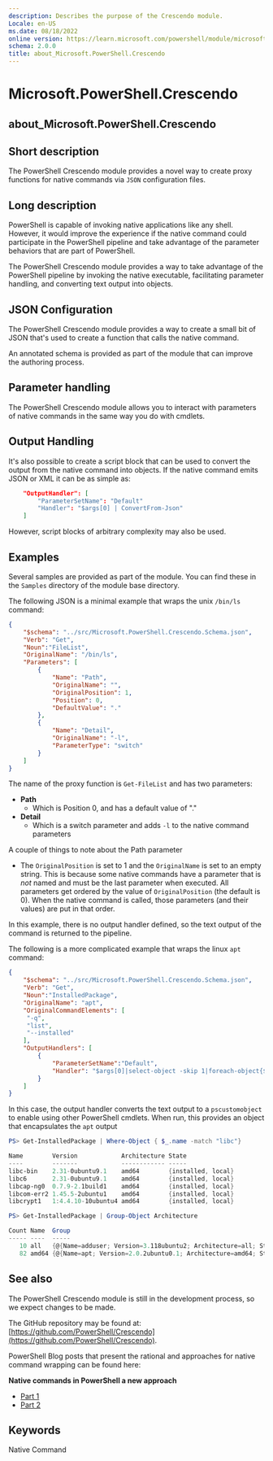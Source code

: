 ```yaml
---
description: Describes the purpose of the Crescendo module.
Locale: en-US
ms.date: 08/18/2022
online version: https://learn.microsoft.com/powershell/module/microsoft.powershell.crescendo/about/about_Microsoft.PowerShell.Crescendo?view=ps-modules.1&WT.mc_id=ps-gethelp
schema: 2.0.0
title: about_Microsoft.PowerShell.Crescendo
---
```

# Microsoft.PowerShell.Crescendo

## about_Microsoft.PowerShell.Crescendo

## Short description

The PowerShell Crescendo module provides a novel way to create proxy functions
for native commands via `JSON` configuration files.

## Long description

PowerShell is capable of invoking native applications like any shell. However,
it would improve the experience if the native command could participate in the
PowerShell pipeline and take advantage of the parameter behaviors that are part
of PowerShell.

The PowerShell Crescendo module provides a way to take advantage of the
PowerShell pipeline by invoking the native executable, facilitating parameter
handling, and converting text output into objects.

## JSON Configuration

The PowerShell Crescendo module provides a way to create a small bit of JSON
that's used to create a function that calls the native command.

An annotated schema is provided as part of the module that can improve the
authoring process.

## Parameter handling

The PowerShell Crescendo module allows you to interact with parameters of native
commands in the same way you do with cmdlets.

## Output Handling

It's also possible to create a script block that can be used to convert the
output from the native command into objects. If the native command emits JSON
or XML it can be as simple as:

```json
    "OutputHandler": [
        "ParameterSetName": "Default"
        "Handler": "$args[0] | ConvertFrom-Json"
    ]
```

However, script blocks of arbitrary complexity may also be used.

## Examples

Several samples are provided as part of the module. You can find these in the
`Samples` directory of the module base directory.

The following JSON is a minimal example that wraps the unix `/bin/ls` command:

```json
{
    "$schema": "../src/Microsoft.PowerShell.Crescendo.Schema.json",
    "Verb": "Get",
    "Noun":"FileList",
    "OriginalName": "/bin/ls",
    "Parameters": [
        {
            "Name": "Path",
            "OriginalName": "",
            "OriginalPosition": 1,
            "Position": 0,
            "DefaultValue": "."
        },
        {
            "Name": "Detail",
            "OriginalName": "-l",
            "ParameterType": "switch"
        }
    ]
}
```

The name of the proxy function is `Get-FileList` and has two parameters:

- **Path**
  - Which is Position 0, and has a default value of "."
- **Detail**
  - Which is a switch parameter and adds `-l` to the native command parameters

A couple of things to note about the Path parameter

- The `OriginalPosition` is set to 1 and the `OriginalName` is set to an empty
  string. This is because some native commands have a parameter that is _not_
  named and must be the last parameter when executed. All parameters get
  ordered by the value of `OriginalPosition` (the default is 0). When the
  native command is called, those parameters (and their values) are put in that
  order.

In this example, there is no output handler defined, so the text output of the
command is returned to the pipeline.

The following is a more complicated example that wraps the linux `apt` command:

```json
{
    "$schema": "../src/Microsoft.PowerShell.Crescendo.Schema.json",
    "Verb": "Get",
    "Noun":"InstalledPackage",
    "OriginalName": "apt",
    "OriginalCommandElements": [
     "-q",
     "list",
     "--installed"
    ],
    "OutputHandlers": [
        {
            "ParameterSetName":"Default",
            "Handler": "$args[0]|select-object -skip 1|foreach-object{$n,$v,$p,$s = \"$_\" -split ' ';[pscustomobject]@{Name=$n -replace '/now';Version=$v;Architecture=$p;State = $s.Trim('[]') -split ','}}"
        }
    ]
}
```

In this case, the output handler converts the text output to a `pscustomobject`
to enable using other PowerShell cmdlets. When run, this provides an object
that encapsulates the `apt` output

```powershell
PS> Get-InstalledPackage | Where-Object { $_.name -match "libc"}

Name        Version            Architecture State
----        -------            ------------ -----
libc-bin    2.31-0ubuntu9.1    amd64        {installed, local}
libc6       2.31-0ubuntu9.1    amd64        {installed, local}
libcap-ng0  0.7.9-2.1build1    amd64        {installed, local}
libcom-err2 1.45.5-2ubuntu1    amd64        {installed, local}
libcrypt1   1:4.4.10-10ubuntu4 amd64        {installed, local}

PS> Get-InstalledPackage | Group-Object Architecture

Count Name  Group
----- ----  -----
   10 all   {@{Name=adduser; Version=3.118ubuntu2; Architecture=all; State=System.String[]}, @{Name=debconf; V…
   82 amd64 {@{Name=apt; Version=2.0.2ubuntu0.1; Architecture=amd64; State=System.String[]}, @{Name=base-files…
```

## See also

The PowerShell Crescendo module is still in the development process, so we
expect changes to be made.

The GitHub repository may be found at:
[https://github.com/PowerShell/Crescendo](https://github.com/PowerShell/Crescendo).

PowerShell Blog posts that present the rational and approaches for native
command wrapping can be found here:

**Native commands in PowerShell a new approach**

- [Part 1](https://devblogs.microsoft.com/powershell/native-commands-in-powershell-a-new-approach/)
- [Part 2](https://devblogs.microsoft.com/powershell/native-commands-in-powershell-a-new-approach-part-2)

## Keywords

Native Command
